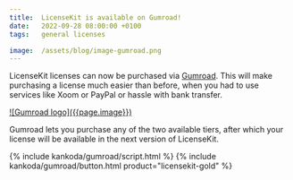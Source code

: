 ```yaml
---
title:  LicenseKit is available on Gumroad!
date:   2022-09-28 08:00:00 +0100
tags:   general licenses

image:  /assets/blog/image-gumroad.png
---
```


LicenseKit licenses can now be purchased via [Gumroad]({{site.gumroad_url}}). This will make purchasing a license much easier than before, when you had to use services like Xoom or PayPal or hassle with bank transfer.

<a href="{{site.gumroad_url}}" alt="Gumroad logo" title="LicenseKit on Gumroad">
![Gumroad logo]({{page.image}})
</a>

Gumroad lets you purchase any of the two available tiers, after which your license will be available in the next version of LicenseKit.

<div class="cta-container">
    {% include kankoda/gumroad/script.html %}
    {% include kankoda/gumroad/button.html product="licensekit-gold" %}
</div>
